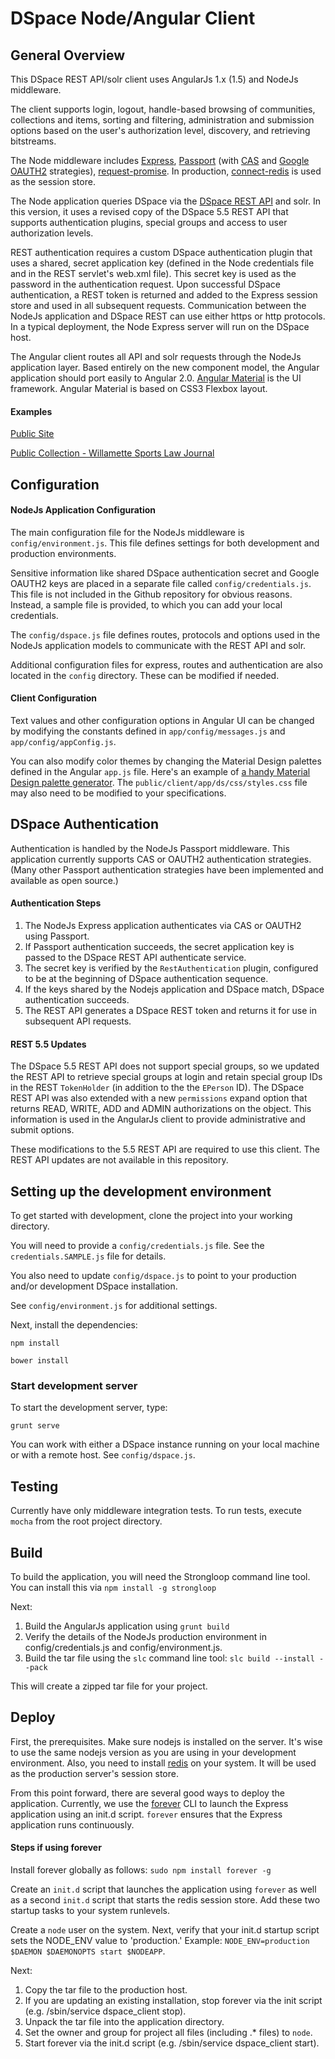 #  DSpace Node/Angular Client


## General Overview

This DSpace REST API/solr client uses AngularJs 1.x (1.5) and NodeJs middleware.  

The client supports login, logout, handle-based browsing of communities, collections and items, sorting and filtering, administration and submission options based on the user's authorization level, discovery, and retrieving bitstreams.   


The Node middleware includes [Express](http://expressjs.com/ "Express"), [Passport](https://github.com/jaredhanson/passport "Passport") (with [CAS](https://github.com/sadne/passport-cas "CAS") and [Google OAUTH2](https://github.com/jaredhanson/passport-google-oauth "Google OAUTH2") strategies), [request-promise](https://www.npmjs.com/package/request-promise "request-promise"). In production, [connect-redis](https://github.com/tj/connect-redis "connect-redis") is used as the session store.   

The Node application queries DSpace via the [DSpace REST API](https://wiki.duraspace.org/display/DSDOC5x/REST+API "DSpace using the REST API") and solr.  In this version, it uses a revised copy of the DSpace 5.5 REST API that supports authentication plugins, special groups and access to user authorization levels.  

REST authentication requires a custom DSpace authentication plugin that uses a shared, secret application key (defined in the Node credentials file and in the REST servlet's web.xml file).  This secret key is used as the password in the authentication request.  Upon successful DSpace authentication, a REST token is returned and added to the Express session store and used in all subsequent requests. Communication between the NodeJs application and DSpace REST can use either https or http protocols. In a typical deployment, the Node Express server will run on the DSpace host.

The Angular client routes all API and solr requests through the NodeJs application layer. Based entirely on the new component model, the Angular application should port easily to Angular 2.0. [Angular Material](https://material.angularjs.org/latest/) is the UI framework.  Angular Material is based on CSS3 Flexbox layout. 

#### Examples 

[Public Site](http://libmedia.willamette.edu/ds/communities)

[Public Collection - Willamette Sports Law Journal](http://libmedia.willamette.edu/ds/handle/10177/5561)


## Configuration

#### NodeJs Application Configuration

The main configuration file for the NodeJs middleware is `config/environment.js`. This file defines settings for both development and production environments. 

Sensitive information like shared DSpace authentication secret and Google OAUTH2 keys are placed in a separate file called `config/credentials.js`. This file is  not included in the Github repository for obvious reasons.  Instead, a sample file is provided, to which you can add your local credentials.  

The `config/dspace.js` file defines routes, protocols and options used in the NodeJs application models to communicate with the REST API and solr.

Additional configuration files for express, routes and authentication are also located in the `config` directory.  These can be modified if needed.


#### Client Configuration

Text values and other configuration options in Angular UI can be changed by modifying the constants defined in `app/config/messages.js` and `app/config/appConfig.js`.  

You can also modify color themes by changing the Material Design palettes defined in the Angular `app.js` file.  Here's an example of [a handy Material Design palette generator](http://mcg.mbitson.com/#/). The `public/client/app/ds/css/styles.css` file may also need to be modified to your specifications.


## DSpace Authentication

Authentication is handled by the NodeJs Passport middleware.  This application currently supports CAS or OAUTH2 authentication strategies.  (Many other Passport authentication strategies have been implemented and available as open source.) 

#### Authentication Steps

1. The NodeJs Express application authenticates via CAS or OAUTH2 using Passport. 
2. If Passport authentication succeeds, the secret application key is passed to the DSpace REST API authenticate service. 
3. The secret key is verified by the `RestAuthentication`  plugin, configured to be at the beginning of DSpace authentication sequence.  
4. If the keys shared by the Nodejs application and DSpace match, DSpace authentication succeeds.  
5. The REST API generates a DSpace REST token and returns it for use in subsequent API requests.

#### REST 5.5 Updates

The DSpace 5.5 REST API does not support special groups, so we updated the REST API to retrieve special groups at login and retain special group IDs in the REST `TokenHolder` (in addition to the the `EPerson` ID). The DSpace REST API was also extended with a new `permissions` expand option that returns READ, WRITE, ADD and ADMIN authorizations on the object. This information is used in the AngularJs client to provide administrative and submit options.

These modifications to the 5.5 REST API are required to use this client. The REST API updates are not available in this repository.  


## Setting up the development environment

To get started with development, clone the project into your working directory.

You will need to provide a `config/credentials.js` file. See the `credentials.SAMPLE.js` file for details.  
 
You also need to update `config/dspace.js` to point to your production and/or development DSpace installation.
  
See `config/environment.js` for additional settings.

Next, install the dependencies:

    npm install

    bower install


### Start development server

To start the development server, type:
 
 `grunt serve`
 
You can work with either a DSpace instance running on your local machine or with a remote host.  See `config/dspace.js`.


## Testing

Currently have only middleware integration tests.  To run tests, execute `mocha` from the root project directory.

## Build
   
To build the application, you will need the Strongloop command line tool.  You can install this via `npm install -g strongloop`
   
Next:
   
  1. Build the AngularJs application using `grunt build`
  2. Verify the details of the NodeJs production environment in config/credentials.js and config/environment.js.
  3. Build the tar file using the `slc` command line tool: `slc build --install --pack`
  
This will create a zipped tar file for your project.

## Deploy

First, the prerequisites. Make sure nodejs is installed on the server. It's wise to use the same nodejs version as you are using in your development environment. Also, you need to install [redis](http://redis.io/ "redis") on your system.  It will be used as the production server's session store.

From this point forward, there are several good ways to deploy the application. Currently, we use the [forever](https://github.com/foreverjs/forever "forever") CLI to launch the Express application using an init.d script. `forever` ensures that the Express application runs continuously. 

#### Steps if using forever

Install forever globally as follows:
`sudo npm install forever -g `

Create an `init.d` script that launches the application using `forever` as well as a second `init.d` script that starts the redis session store. Add these two startup tasks to your system runlevels.

Create a `node` user on the system. Next, verify that your init.d startup script sets the NODE_ENV value to 'production.'  Example: `NODE_ENV=production $DAEMON $DAEMONOPTS start $NODEAPP`.

Next: 
 
1. Copy the tar file to the production host.
2. If you are updating an existing installation, stop forever via the init script (e.g. /sbin/service dspace_client stop).
3. Unpack the tar file into the application directory.
4. Set the owner and group for project all files (including .* files) to `node`.
5. Start forever via the init.d script (e.g. /sbin/service dspace_client start).
